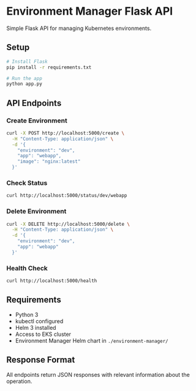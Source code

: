 # Environment Manager Flask API

Simple Flask API for managing Kubernetes environments.

## Setup

```bash
# Install Flask
pip install -r requirements.txt

# Run the app
python app.py
```

## API Endpoints

### Create Environment
```bash
curl -X POST http://localhost:5000/create \
  -H "Content-Type: application/json" \
  -d '{
    "environment": "dev",
    "app": "webapp",
    "image": "nginx:latest"
  }'
```

### Check Status
```bash
curl http://localhost:5000/status/dev/webapp
```

### Delete Environment
```bash
curl -X DELETE http://localhost:5000/delete \
  -H "Content-Type: application/json" \
  -d '{
    "environment": "dev",
    "app": "webapp"
  }'
```

### Health Check
```bash
curl http://localhost:5000/health
```

## Requirements

- Python 3
- kubectl configured
- Helm 3 installed
- Access to EKS cluster
- Environment Manager Helm chart in `./environment-manager/`

## Response Format

All endpoints return JSON responses with relevant information about the operation.
